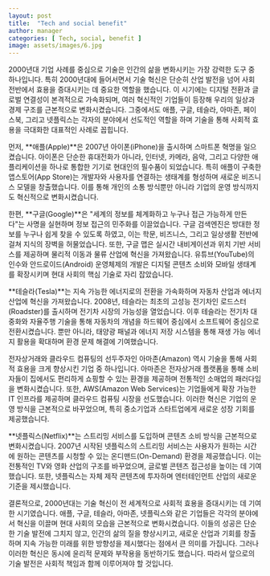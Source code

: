 ```yaml
---
layout: post
title:  "Tech and social benefit"
author: manager
categories: [ Tech, social, benefit ]
image: assets/images/6.jpg
---
```

2000년대 기업 사례를 중심으로
기술은 인간의 삶을 변화시키는 가장 강력한 도구 중 하나입니다. 특히 2000년대에 들어서면서 기술 혁신은 단순히 산업 발전을 넘어 사회 전반에서 효용을 증대시키는 데 중요한 역할을 했습니다. 이 시기에는 디지털 전환과 글로벌 연결성이 본격적으로 가속화되며, 여러 혁신적인 기업들이 등장해 우리의 일상과 경제 구조를 근본적으로 변화시켰습니다. 그중에서도 애플, 구글, 테슬라, 아마존, 페이스북, 그리고 넷플릭스는 각자의 분야에서 선도적인 역할을 하며 기술을 통해 사회적 효용을 극대화한 대표적인 사례로 꼽힙니다.

먼저, **애플(Apple)**은 2007년 아이폰(iPhone)을 출시하며 스마트폰 혁명을 일으켰습니다. 아이폰은 단순한 휴대전화가 아니라, 인터넷, 카메라, 음악, 그리고 다양한 애플리케이션을 하나로 통합한 기기로 현대인의 필수품이 되었습니다. 특히 애플이 구축한 앱스토어(App Store)는 개발자와 사용자를 연결하는 생태계를 형성하며 새로운 비즈니스 모델을 창출했습니다. 이를 통해 개인의 소통 방식뿐만 아니라 기업의 운영 방식까지도 혁신적으로 변화시켰습니다.

한편, **구글(Google)**은 "세계의 정보를 체계화하고 누구나 접근 가능하게 만든다"는 사명을 실현하며 정보 접근의 민주화를 이끌었습니다. 구글 검색엔진은 방대한 정보를 누구나 쉽게 찾을 수 있도록 하였고, 이는 학문, 비즈니스, 그리고 일상생활 전반에 걸쳐 지식의 장벽을 허물었습니다. 또한, 구글 맵은 실시간 내비게이션과 위치 기반 서비스를 제공하며 물리적 이동과 물류 산업에 혁신을 가져왔습니다. 유튜브(YouTube)의 인수와 안드로이드(Android) 운영체제의 개발은 디지털 콘텐츠 소비와 모바일 생태계를 확장시키며 현대 사회의 핵심 기술로 자리 잡았습니다.

**테슬라(Tesla)**는 지속 가능한 에너지로의 전환을 가속화하며 자동차 산업과 에너지 산업에 혁신을 가져왔습니다. 2008년, 테슬라는 최초의 고성능 전기차인 로드스터(Roadster)를 출시하며 전기차 시장의 가능성을 열었습니다. 이후 테슬라는 전기차 대중화와 자율주행 기술을 통해 자동차의 개념을 하드웨어 중심에서 소프트웨어 중심으로 전환시켰습니다. 뿐만 아니라, 태양광 패널과 에너지 저장 시스템을 통해 재생 가능 에너지 활용을 확대하며 환경 문제 해결에 기여했습니다.

전자상거래와 클라우드 컴퓨팅의 선두주자인 아마존(Amazon) 역시 기술을 통해 사회적 효용을 크게 향상시킨 기업 중 하나입니다. 아마존은 전자상거래 플랫폼을 통해 소비자들이 집에서도 편리하게 쇼핑할 수 있는 환경을 제공하며 전통적인 소매업의 패러다임을 변화시켰습니다. 또한, AWS(Amazon Web Services)는 기업들에게 확장 가능한 IT 인프라를 제공하며 클라우드 컴퓨팅 시장을 선도했습니다. 이러한 혁신은 기업의 운영 방식을 근본적으로 바꾸었으며, 특히 중소기업과 스타트업에게 새로운 성장 기회를 제공했습니다.

**넷플릭스(Netflix)**는 스트리밍 서비스를 도입하며 콘텐츠 소비 방식을 근본적으로 변화시켰습니다. 2007년 시작된 넷플릭스의 스트리밍 서비스는 사용자가 원하는 시간에 원하는 콘텐츠를 시청할 수 있는 온디맨드(On-Demand) 환경을 제공했습니다. 이는 전통적인 TV와 영화 산업의 구조를 바꾸었으며, 글로벌 콘텐츠 접근성을 높이는 데 기여했습니다. 또한, 넷플릭스는 자체 제작 콘텐츠에 투자하며 엔터테인먼트 산업의 새로운 기준을 제시했습니다.

결론적으로, 2000년대는 기술 혁신이 전 세계적으로 사회적 효용을 증대시키는 데 기여한 시기였습니다. 애플, 구글, 테슬라, 아마존, 넷플릭스와 같은 기업들은 각각의 분야에서 혁신을 이끌며 현대 사회의 모습을 근본적으로 변화시켰습니다. 이들의 성공은 단순한 기술 발전에 그치지 않고, 인간의 삶의 질을 향상시키고, 새로운 산업과 기회를 창출하며 지속 가능한 미래를 위한 방향성을 제시했다는 점에서 큰 의미를 가집니다. 그러나 이러한 혁신은 동시에 윤리적 문제와 부작용을 동반하기도 했습니다. 따라서 앞으로의 기술 발전은 사회적 책임과 함께 이루어져야 할 것입니다.

<!-- > It would seem the claim could also extend to die cut books in general, as we can’t find anything sooner, but do let us know in the comments if you have further light to shed on this! Such books are, of course, still popular in children’s publishing today, though the die cutting is not now limited to mere outlines, as evidenced in a beautiful 2014 version of the same Little Red Riding Hood story.  -->

